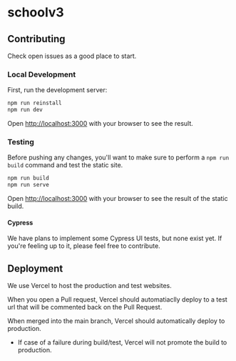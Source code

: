 # schoolv3

## Contributing

Check open issues as a good place to start.

### Local Development

First, run the development server:

```bash
npm run reinstall
npm run dev
```

Open [http://localhost:3000](http://localhost:3000) with your browser to see the result.

### Testing

Before pushing any changes, you'll want to make sure to perform a `npm run build` command and test the static site.

```bash
npm run build
npm run serve
```

Open [http://localhost:3000](http://localhost:3000) with your browser to see the result of the static build.

#### Cypress

We have plans to implement some Cypress UI tests, but none exist yet. If you're feeling up to it, please feel free to contribute.

## Deployment

We use Vercel to host the production and test websites.

When you open a Pull request, Vercel should automatiaclly deploy to a test url that will be commented back on the Pull Request.

When merged into the main branch, Vercel should automatically deploy to production.

- If case of a failure during build/test, Vercel will not promote the build to production.
